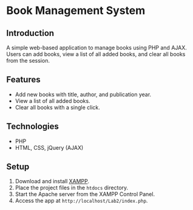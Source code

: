# Book Management System

## Introduction

A simple web-based application to manage books using PHP and AJAX. Users can add books, view a list of all added books, and clear all books from the session.

## Features

- Add new books with title, author, and publication year.
- View a list of all added books.
- Clear all books with a single click.

## Technologies

- PHP
- HTML, CSS, jQuery (AJAX)

## Setup

1. Download and install [XAMPP](https://www.apachefriends.org/index.html).
2. Place the project files in the `htdocs` directory.
3. Start the Apache server from the XAMPP Control Panel.
4. Access the app at `http://localhost/Lab2/index.php`.
